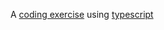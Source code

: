 A [coding exercise](https://medium.com/better-programming/build-a-notes-app-with-google-authentication-in-node-js-e0c3dea761e1) using [typescript](https://www.typescriptlang.org/)
